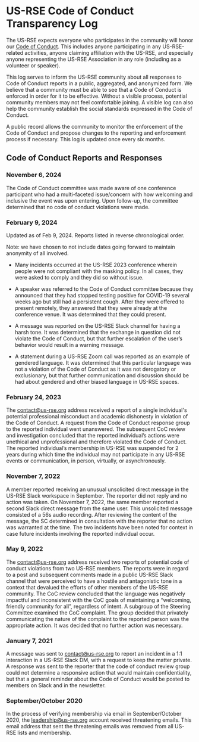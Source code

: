# US-RSE Code of Conduct Transparency Log

The US-RSE expects everyone who participates in the community will honor our
[Code of Conduct](https://us-rse.org/about/code-of-conduct/). This includes
anyone participating in any US-RSE-related activities, anyone claiming
affiliation with the US-RSE, and especially anyone representing the US-RSE
Association in any role (including as a volunteer or speaker).

This log serves to inform the US-RSE community about all responses to Code of
Conduct reports in a public, aggregated, and anonymized form. We believe that a
community must be able to see that a Code of Conduct is enforced in order for it
to be effective. Without a visible process, potential community members may not
feel comfortable joining. A visible log can also help the community establish
the social standards expressed in the Code of Conduct.

A public record allows the community to monitor the enforcement of the Code of
Conduct and propose changes to the reporting and enforcement process if
necessary. This log is updated once every six months. 

## Code of Conduct Reports and Responses

### November 6, 2024

The Code of Conduct committee was made aware of one conference participant who had a multi-faceted issue/concern with how welcoming and inclusive the event was upon entering. Upon follow-up, the committee determined that no code of conduct violations were made.

### February 9, 2024

Updated as of Feb 9, 2024. Reports listed in reverse chronological order.

Note: we have chosen to not include dates going forward to maintain anonymity of all involved.

* Many incidents occurred at the US-RSE 2023 conference wherein people were not compliant with the masking policy. In all cases, they were asked to comply and they did so without issue.

* A speaker was referred to the Code of Conduct committee because they announced that they had stopped testing positive for COVID-19 several weeks ago but still had a persistent cough. After they were offered to present remotely, they answered that they were already at the conference venue. It was determined that they could present.

* A message was reported on the US-RSE Slack channel for having a harsh tone. It was determined that the exchange in question did not violate the Code of Conduct, but that further escalation of the user’s behavior would result in a warning message.

* A statement during a US-RSE Zoom call was reported as an example of gendered language. It was determined that this particular language was not a violation of the Code of Conduct as it was not derogatory or exclusionary, but that further communication and discussion should be had about gendered and other biased language in US-RSE spaces.

### February 24, 2023

The contact@us-rse.org address received a report of a single individual's potential professional misconduct and academic dishonesty in violation of the Code of Conduct. 
A request from the Code of Conduct response group to the reported individual went unanswered.
The subsequent CoC review and investigation concluded that the reported individual’s actions were unethical and unprofessional and therefore violated the Code of Conduct. 
The reported individual’s membership in US-RSE was suspended for 2 years during which time the individual may not participate in any US-RSE events or communication, in person, virtually, or asynchronously.


### November 7, 2022

A member reported receiving an unusual unsolicited direct message in the US-RSE Slack workspace in September. 
The reporter did not reply and no action was taken. 
On November 7, 2022, the same member reported a second Slack direct message from the same user. 
This unsolicited message consisted of a 56s audio recording. 
After reviewing the content of the message, the SC determined in consultation with the reporter that no action was warranted at the time. 
The two incidents have been noted for context in case future incidents involving the reported individual occur.


### May 9, 2022

The contact@us-rse.org address received two reports of potential code of conduct
violations from two US-RSE members. The reports were in regard to a post and
subsequent comments made in a public US-RSE Slack channel that were perceived to
have a hostile and antagonistic tone in a context that devalued the efforts of
other members of the US-RSE community. The CoC review concluded that the
language was negatively impactful and inconsistent with the CoC goals of
maintaining a “welcoming, friendly community for all”, regardless of intent. A
subgroup of the Steering Committee examined the CoC complaint. The group decided
that privately communicating the nature of the complaint to the reported person
was the appropriate action. It was decided that no further action was necessary.

### January 7, 2021

A message was sent to contact@us-rse.org to report an incident in a 1:1
interaction in a US-RSE Slack DM, with a request to keep the matter private.  A
response was sent to the reporter that the code of conduct review group could
not determine a responsive action that would maintain confidentiality, but that
a general reminder about the Code of Conduct would be posted to members on Slack
and in the newsletter.

### September/October 2020

In the process of verifying membership via email in September/October 2020, the
leadership@us-rse.org account received threatening emails. This email address
that sent the threatening emails was removed from all US-RSE lists and
membership.
